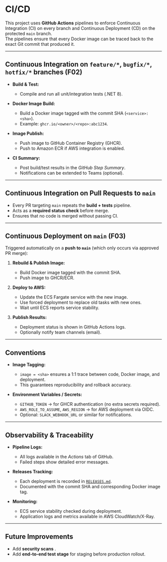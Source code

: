 # CI/CD

This project uses **GitHub Actions** pipelines to enforce Continuous Integration (CI) on every branch and Continuous Deployment (CD) on the protected `main` branch.  
The pipelines ensure that every Docker image can be traced back to the exact Git commit that produced it.

---

## Continuous Integration on `feature/*`, `bugfix/*`, `hotfix/*` branches (F02)

- **Build & Test:**  
  - Compile and run all unit/integration tests (.NET 8).  

- **Docker Image Build:**  
  - Build a Docker image tagged with the commit SHA (`<service>:<sha>`).  
  - Example: `ghcr.io/<owner>/<repo>:abc1234`.  

- **Image Publish:**  
  - Push image to GitHub Container Registry (GHCR).  
  - Push to Amazon ECR if AWS integration is enabled.  

- **CI Summary:**  
  - Post build/test results in the *GitHub Step Summary*.  
  - Notifications can be extended to Teams (optional).  

---

## Continuous Integration on Pull Requests to `main`

- Every PR targeting `main` repeats the **build + tests** pipeline.  
- Acts as a **required status check** before merge.  
- Ensures that no code is merged without passing CI.  

---

## Continuous Deployment on `main` (F03)

Triggered automatically on a **push to `main`** (which only occurs via approved PR merge):

1. **Rebuild & Publish Image:**  
   - Build Docker image tagged with the commit SHA.  
   - Push image to GHCR/ECR.  

2. **Deploy to AWS:**  
   - Update the ECS Fargate service with the new image.  
   - Use forced deployment to replace old tasks with new ones.  
   - Wait until ECS reports service stability.  

3. **Publish Results:**  
   - Deployment status is shown in GitHub Actions logs.  
   - Optionally notify team channels (email).  

---

## Conventions

- **Image Tagging:**  
  - `image = <sha>` ensures a 1:1 trace between code, Docker image, and deployment.  
  - This guarantees reproducibility and rollback accuracy.  

- **Environment Variables / Secrets:**  
  - `GITHUB_TOKEN` → for GHCR authentication (no extra secrets required).  
  - `AWS_ROLE_TO_ASSUME`, `AWS_REGION` → for AWS deployment via OIDC.  
  - Optional: `SLACK_WEBHOOK_URL` or similar for notifications.  

---

## Observability & Traceability

- **Pipeline Logs:**  
  - All logs available in the *Actions* tab of GitHub.  
  - Failed steps show detailed error messages.  

- **Releases Tracking:**  
  - Each deployment is recorded in [`RELEASES.md`](./RELEASES.md).  
  - Documented with the commit SHA and corresponding Docker image tag.  

- **Monitoring:**  
  - ECS service stability checked during deployment.  
  - Application logs and metrics available in AWS CloudWatch/X-Ray.  

---

## Future Improvements

- Add **security scans** .  
- Add **end-to-end test stage** for staging before production rollout.    
